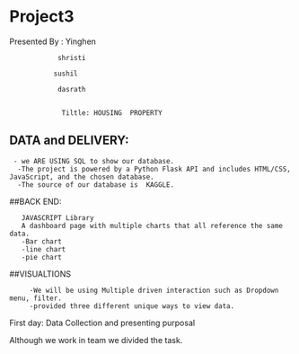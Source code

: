 # Project3

Presented By :  Yinghen 
                
                shristi
               
               sushil
                
                dasrath
                
                
                 Tiltle: HOUSING  PROPERTY 
                 
                 
## DATA and DELIVERY:
 
     - we ARE USING SQL to show our database.
      -The project is powered by a Python Flask API and includes HTML/CSS, JavaScript, and the chosen database.
      -The source of our database is  KAGGLE.
      
##BACK END:

       JAVASCRIPT Library
       A dashboard page with multiple charts that all reference the same data.
       -Bar chart
       -line chart
       -pie chart
       
       
##VISUALTIONS
         
         -We will be using Multiple driven interaction such as Dropdown menu, filter.
         -provided three different unique ways to view data.
         
         
 First day: Data Collection and presenting purposal
 
 Although we work in team we divided  the task.
         
        
      
      
      
      
                
                

